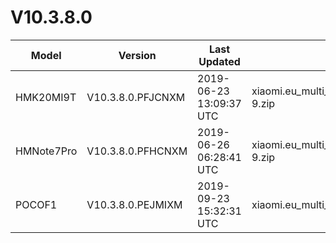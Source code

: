 # V10.3.8.0
| Model | Version | Last Updated | File Name | Size | Download Link |
| ---- | ---- | ---- | ---- | ---- | ---- |
| HMK20MI9T | V10.3.8.0.PFJCNXM | 2019-06-23 13:09:37 UTC | xiaomi.eu_multi_HMK20MI9T_V10.3.8.0.PFJCNXM_v10-9.zip | 2.3 GB | [SourceForge](https://sourceforge.net/projects/xiaomi-eu-multilang-miui-roms/files/xiaomi.eu/MIUI-STABLE-RELEASES/MIUIv10/xiaomi.eu_multi_HMK20MI9T_V10.3.8.0.PFJCNXM_v10-9.zip/download) |
| HMNote7Pro | V10.3.8.0.PFHCNXM | 2019-06-26 06:28:41 UTC | xiaomi.eu_multi_HMNote7Pro_V10.3.8.0.PFHCNXM_v10-9.zip | 1.7 GB | [SourceForge](https://sourceforge.net/projects/xiaomi-eu-multilang-miui-roms/files/xiaomi.eu/MIUI-STABLE-RELEASES/MIUIv10/xiaomi.eu_multi_HMNote7Pro_V10.3.8.0.PFHCNXM_v10-9.zip/download) |
| POCOF1 | V10.3.8.0.PEJMIXM | 2019-09-23 15:32:31 UTC | xiaomi.eu_multi_POCOF1_V10.3.8.0.PEJMIXM_v10-9.zip | 1.8 GB | [SourceForge](https://sourceforge.net/projects/xiaomi-eu-multilang-miui-roms/files/xiaomi.eu/MIUI-STABLE-RELEASES/MIUIv10/xiaomi.eu_multi_POCOF1_V10.3.8.0.PEJMIXM_v10-9.zip/download) |
